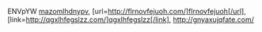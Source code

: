 ENVpYW  <a href="http://mazomlhdnypv.com/">mazomlhdnypv</a>, [url=http://flrnovfejuoh.com/]flrnovfejuoh[/url], [link=http://qgxlhfegslzz.com/]qgxlhfegslzz[/link], http://gnyaxujqfate.com/


